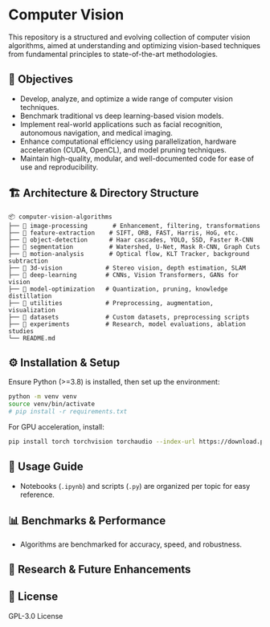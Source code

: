 # Computer Vision


This repository is a structured and evolving collection of computer vision algorithms, aimed at understanding and optimizing vision-based techniques from fundamental principles to state-of-the-art methodologies.

## 🎯 Objectives
- Develop, analyze, and optimize a wide range of computer vision techniques.
- Benchmark traditional vs deep learning-based vision models.
- Implement real-world applications such as facial recognition, autonomous navigation, and medical imaging.
- Enhance computational efficiency using parallelization, hardware acceleration (CUDA, OpenCL), and model pruning techniques.
- Maintain high-quality, modular, and well-documented code for ease of use and reproducibility.

## 🏗️ Architecture & Directory Structure
```
📦 computer-vision-algorithms
├── 📂 image-processing       # Enhancement, filtering, transformations
├── 📂 feature-extraction    # SIFT, ORB, FAST, Harris, HoG, etc.
├── 📂 object-detection      # Haar cascades, YOLO, SSD, Faster R-CNN
├── 📂 segmentation          # Watershed, U-Net, Mask R-CNN, Graph Cuts
├── 📂 motion-analysis       # Optical flow, KLT Tracker, background subtraction
├── 📂 3d-vision            # Stereo vision, depth estimation, SLAM
├── 📂 deep-learning        # CNNs, Vision Transformers, GANs for vision
├── 📂 model-optimization   # Quantization, pruning, knowledge distillation
├── 📂 utilities            # Preprocessing, augmentation, visualization
├── 📂 datasets             # Custom datasets, preprocessing scripts
├── 📂 experiments          # Research, model evaluations, ablation studies
└── README.md
```


## ⚙️ Installation & Setup
Ensure Python (>=3.8) is installed, then set up the environment:
```bash
python -m venv venv
source venv/bin/activate
# pip install -r requirements.txt
```
For GPU acceleration, install:
```bash
pip install torch torchvision torchaudio --index-url https://download.pytorch.org/whl/cu118
```

## 🚀 Usage Guide
- Notebooks (`.ipynb`) and scripts (`.py`) are organized per topic for easy reference.
<!-- - Use `configs/` to modify parameters dynamically for different experiments.
- Model performance is logged using TensorBoard (`tensorboard --logdir=logs`).
 -->
## 📊 Benchmarks & Performance
- Algorithms are benchmarked for accuracy, speed, and robustness.
<!-- - Comparisons between classical approaches and deep learning models are documented.
- Efficiency metrics: FPS, latency, memory consumption, FLOPs, and parameter count. -->

## 🔮 Research & Future Enhancements
<!-- - Implement few-shot learning and self-supervised techniques.
- Explore real-time vision applications with edge computing.
- Develop interpretable AI models for vision-based decision-making.
 -->

## 📜 License
GPL-3.0 License